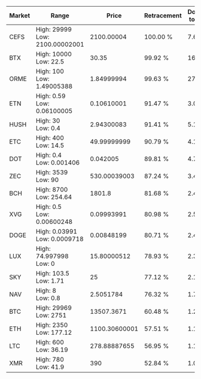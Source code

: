 | Market | Range | Price| Retracement | Doubles to 50% |
| --- | --- | --- | --- | --- |
| CEFS | High: 29999<br />Low: 2100.00002001 | 2100.00004 | 100.00 % | 7.64 |
| BTX | High: 10000<br />Low: 22.5 | 30.35 | 99.92 % | 165.12 |
| ORME | High: 100<br />Low: 1.49005388 | 1.84999994 | 99.63 % | 27.43 |
| ETN | High: 0.59<br />Low: 0.06100005 | 0.10610001 | 91.47 % | 3.07 |
| HUSH | High: 30<br />Low: 0.4 | 2.94300083 | 91.41 % | 5.16 |
| ETC | High: 400<br />Low: 14.5 | 49.99999999 | 90.79 % | 4.15 |
| DOT | High: 0.4<br />Low: 0.001406 | 0.042005 | 89.81 % | 4.78 |
| ZEC | High: 3539<br />Low: 90 | 530.00039003 | 87.24 % | 3.42 |
| BCH | High: 8700<br />Low: 254.64 | 1801.8 | 81.68 % | 2.48 |
| XVG | High: 0.5<br />Low: 0.00600248 | 0.09993991 | 80.98 % | 2.53 |
| DOGE | High: 0.03991<br />Low: 0.0009718 | 0.00848199 | 80.71 % | 2.41 |
| LUX | High: 74.997998<br />Low: 0 | 15.80000512 | 78.93 % | 2.37 |
| SKY | High: 103.5<br />Low: 1.71 | 25 | 77.12 % | 2.10 |
| NAV | High: 8<br />Low: 0.8 | 2.5051784 | 76.32 % | 1.76 |
| BTC | High: 29969<br />Low: 2751 | 13507.3671 | 60.48 % | 1.21 |
| ETH | High: 2350<br />Low: 177.12 | 1100.30600001 | 57.51 % | 1.15 |
| LTC | High: 600<br />Low: 36.19 | 278.88887655 | 56.95 % | 1.14 |
| XMR | High: 780<br />Low: 41.9 | 390 | 52.84 % | 1.05 |
